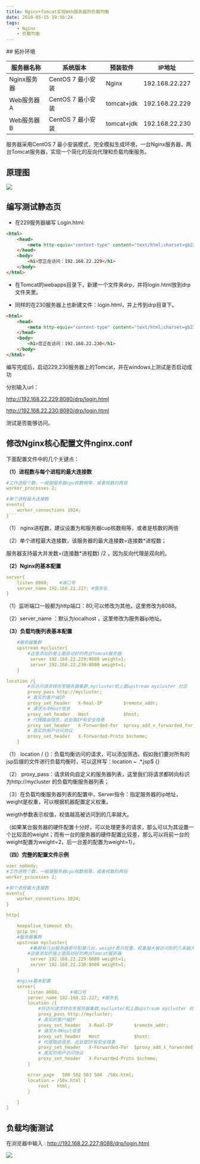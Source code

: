 ```yaml
---
title: Nginx+Tomcat实现Web服务器的负载均衡
date: 2018-05-15 19:56:24
tags: 
    - Nginx
    - 负载均衡
---
```

<meta name="referrer" content="no-referrer" />
## 拓扑环境

服务器名称	| 系统版本 |	预装软件 |	IP地址 
---|---|---|---
Nginx服务器	| CentOS 7 最小安装	| Nginx |	192.168.22.227
Web服务器A	| CentOS 7 最小安装	|tomcat+jdk	|192.168.22.229
Web服务器B	| CentOS 7 最小安装 |tomcat+jdk	|192.168.22.230

服务器采用CentOS 7 最小安装模式，完全模拟生成环境，一台Nginx服务器，两台Tomcat服务器，实现一个简化的反向代理和负载均衡服务。 

## 原理图
![](https://img-blog.csdn.net/20160108202202273)

## 编写测试静态页

- 在229服务器编写 Login.html:
```html
<html>
    <head>
        <meta http-equiv="content-type" content="text/html;charset=gb2312" />
    </head>
    <body>
        <h1>您正在访问：192.168.22.229</h1>
    </body>
</html>
```
- 在Tomcat的webapps目录下，新建一个文件夹drp，并将login.html放到drp文件夹里。

- 同样的在230服务器上也新建文件：login.html，并上传到drp目录下。
```html
<html>
    <head>
        <meta http-equiv="content-type" content="text/html;charset=gb2312" />
    </head>
    <body>
        <h1>您正在访问：192.168.22.230</h1>
    </body>
</html>
```
编写完成后，启动229,230服务器上的Tomcat，并在windows上测试是否启动成功

分别输入url：

http://192.168.22.229:8080/drp/login.html

http://192.168.22.230:8080/drp/login.html

测试是否能够访问。

## 修改Nginx核心配置文件nginx.conf

下面配置文件中的几个关键点：

**（1）进程数与每个进程的最大连接数**

```yaml
#工作进程个数，一般跟服务器cpu核数相等，或者核数的两倍
worker_processes 2;

#单个进程最大连接数
events{
    worker_connections 1024; 
}```
```

（1） nginx进程数，建议设置为和服务器cup核数相等，或者是核数的两倍

（2）单个进程最大连接数，该服务器的最大连接数=连接数*进程数； 

服务器支持最大并发数=(连接数*进程数) /2 ，因为反向代理是双向的。

**（2）Nginx的基本配置**
```yaml
server{
    listen 8088;    #端口号
    server_name 192.168.22.227; #服务名
}
```
（1）监听端口一般都为http端口：80;可以修改为其他，这里修改为8088。

（2）server_name ：默认为localhost ，这里修改为服务器ip地址。

**（3）负载均衡列表基本配置**

```yaml
    #服务器集群
    upstream mycluster{
        #这里添加的是上面启动好的两台Tomcat服务器
         server 192.168.22.229:8080 weight=1;
         server 192.168.22.230:8080 weight=1;
    }

location /{
        #将访问请求转向至服务器集群,mycluster和上面upstream mycluster 对应
        proxy_pass http://mycluster;
        # 真实的客户端IP
        proxy_set_header   X-Real-IP        $remote_addr; 
        # 请求头中Host信息
        proxy_set_header   Host             $host; 
        # 代理路由信息，此处取IP有安全隐患
        proxy_set_header   X-Forwarded-For  $proxy_add_x_forwarded_for;
        # 真实的用户访问协议
        proxy_set_header   X-Forwarded-Proto $scheme;
    }

```
（1） location / {}：负载均衡访问的请求，可以添加筛选，假如我们要对所有的jsp后缀的文件进行负载均衡时，可以这样写：location ~ .*.jsp$ {}

（2） proxy_pass：请求转向自定义的服务器列表，这里我们将请求都转向标识为http://mycluster 的负载均衡服务器列表；

（3）在负载均衡服务器列表的配置中，Server指令：指定服务器的ip地址，weight是权重，可以根据机器配置定义权重。

weigth参数表示权值，权值越高被访问到的几率越大。

（如果某台服务器的硬件配置十分好，可以处理更多的请求，那么可以为其设置一个比较高的weight；而有一台的服务器的硬件配置比较差，那么可以将前一台的weight配置为weight=2，后一台差的配置为weight=1）。

**（四）完整的配置文件示例**
```yaml
user nobody;
#工作进程个数，一般跟服务器cpu核数相等，或者核数的两倍
worker_processes 2;

#单个进程最大连接数
events{
    worker_connections 1024; 
}

http{

    keepalive_timeout 65;
    gzip on;
    #服务器集群
    upstream mycluster{
         #集群有几台服务器即可配置几台，weight表示权重，权重越大被访问到的几率越大
        #这里添加的是上面启动好的两台Tomcat服务器
         server 192.168.22.229:8080 weight=1;
         server 192.168.22.230:8080 weight=1;
    }

    #nginx基本配置
    server{
        listen 8088;    #端口号
        server_name 192.168.22.227; #服务名
        location /{
            #将访问请求转向至服务器集群,mycluster和上面upstream mycluster 对应
            proxy_pass http://mycluster;
            # 真实的客户端IP
            proxy_set_header   X-Real-IP        $remote_addr; 
            # 请求头中Host信息
            proxy_set_header   Host             $host; 
            # 代理路由信息，此处取IP有安全隐患
            proxy_set_header   X-Forwarded-For  $proxy_add_x_forwarded_for;
            # 真实的用户访问协议
            proxy_set_header   X-Forwarded-Proto $scheme;
        }

        error_page   500 502 503 504  /50x.html;  
        location = /50x.html {  
            root   html;  
        }  

    }
}

```

## 负载均衡测试

在浏览器中输入 : http://192.168.22.227:8088/drp/login.html

![](https://img-blog.csdn.net/20160108205816996)
